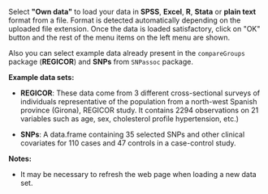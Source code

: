 Select **"Own data"** to load your data in **SPSS**, **Excel**, **R**, **Stata** or **plain text** format from a file. Format is detected automatically depending on the uploaded file extension. 
Once the data is loaded satisfactory, click on "OK" button and the rest of the menu items on the left menu are shown.

Also you can select example data already present in the `compareGroups` package (**REGICOR**) and **SNPs** from `SNPassoc` package.

**Example data sets:**

- **REGICOR**: These data come from 3 different cross-sectional surveys of individuals representative of the population from a north-west Spanish province (Girona), REGICOR study. It contains 2294 observations on 21 variables such as age, sex, cholesterol profile hypertension, etc.)

- **SNPs**: A data.frame containing 35 selected SNPs and other clinical covariates for 110 cases and 47 controls in a case-control study.



**Notes:**

- It may be necessary to refresh the web page when loading a new data set.